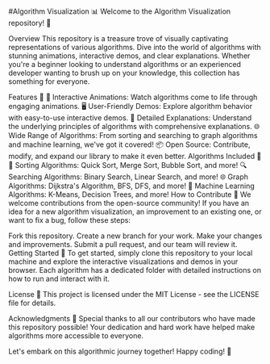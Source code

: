 #Algorithm Visualization 📊
Welcome to the Algorithm Visualization repository! 🚀

Overview
This repository is a treasure trove of visually captivating representations of various algorithms. Dive into the world of algorithms with stunning animations, interactive demos, and clear explanations. Whether you're a beginner looking to understand algorithms or an experienced developer wanting to brush up on your knowledge, this collection has something for everyone.

Features 🌟
🎥 Interactive Animations: Watch algorithms come to life through engaging animations.
🖥️ User-Friendly Demos: Explore algorithm behavior with easy-to-use interactive demos.
📝 Detailed Explanations: Understand the underlying principles of algorithms with comprehensive explanations.
🌐 Wide Range of Algorithms: From sorting and searching to graph algorithms and machine learning, we've got it covered!
📦 Open Source: Contribute, modify, and expand our library to make it even better.
Algorithms Included 🧩
🔄 Sorting Algorithms: Quick Sort, Merge Sort, Bubble Sort, and more!
🔍 Searching Algorithms: Binary Search, Linear Search, and more!
🌐 Graph Algorithms: Dijkstra's Algorithm, BFS, DFS, and more!
🤖 Machine Learning Algorithms: K-Means, Decision Trees, and more!
How to Contribute 🤝
We welcome contributions from the open-source community! If you have an idea for a new algorithm visualization, an improvement to an existing one, or want to fix a bug, follow these steps:

Fork this repository.
Create a new branch for your work.
Make your changes and improvements.
Submit a pull request, and our team will review it.
Getting Started 🚀
To get started, simply clone this repository to your local machine and explore the interactive visualizations and demos in your browser. Each algorithm has a dedicated folder with detailed instructions on how to run and interact with it.

License 📜
This project is licensed under the MIT License - see the LICENSE file for details.

Acknowledgments 🙌
Special thanks to all our contributors who have made this repository possible! Your dedication and hard work have helped make algorithms more accessible to everyone.

Let's embark on this algorithmic journey together! Happy coding! 🌟
